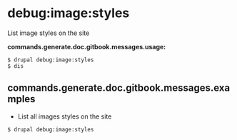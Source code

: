 # debug:image:styles
List image styles on the site

**commands.generate.doc.gitbook.messages.usage:**
```
$ drupal debug:image:styles
$ dis  
```

## commands.generate.doc.gitbook.messages.examples
* List all images styles on the site
```
$ drupal debug:image:styles

```
